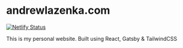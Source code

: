 # andrewlazenka.com

[![Netlify Status](https://api.netlify.com/api/v1/badges/90accfa9-2819-470f-a404-6e2d2b300e0a/deploy-status)](https://app.netlify.com/sites/epic-allen-baa113/deploys)

This is my personal website. Built using React, Gatsby & TailwindCSS
